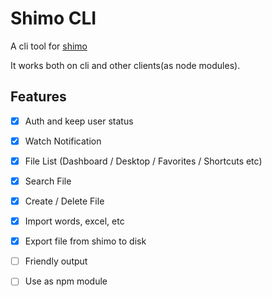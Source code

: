 # Shimo CLI

A cli tool for [shimo](https://shimo.im)

It works both on cli and other clients(as node modules).

## Features

- [x] Auth and keep user status

- [x] Watch Notification

- [x] File List (Dashboard / Desktop / Favorites / Shortcuts etc)

- [x] Search File

- [x] Create / Delete File

- [x] Import words, excel, etc

- [x] Export file from shimo to disk

- [ ] Friendly output

- [ ] Use as npm module
